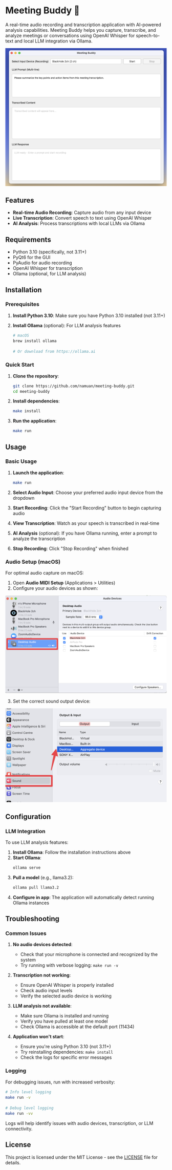 # Meeting Buddy 🎤

A real-time audio recording and transcription application with AI-powered analysis capabilities. Meeting Buddy helps you capture, transcribe, and analyze meetings or conversations using OpenAI Whisper for speech-to-text and local LLM integration via Ollama.

![Demo](assets/demo.png)

## Features

- **Real-time Audio Recording**: Capture audio from any input device
- **Live Transcription**: Convert speech to text using OpenAI Whisper
- **AI Analysis**: Process transcriptions with local LLMs via Ollama

## Requirements

- Python 3.10 (specifically, not 3.11+)
- PyQt6 for the GUI
- PyAudio for audio recording
- OpenAI Whisper for transcription
- Ollama (optional, for LLM analysis)

## Installation

### Prerequisites

1. **Install Python 3.10**: Make sure you have Python 3.10 installed (not 3.11+)
2. **Install Ollama** (optional): For LLM analysis features

   ```bash
   # macOS
   brew install ollama

   # Or download from https://ollama.ai
   ```

### Quick Start

1. **Clone the repository**:

   ```bash
   git clone https://github.com/namuan/meeting-buddy.git
   cd meeting-buddy
   ```

2. **Install dependencies**:

   ```bash
   make install
   ```

3. **Run the application**:
   ```bash
   make run
   ```

## Usage

### Basic Usage

1. **Launch the application**:

   ```bash
   make run
   ```

2. **Select Audio Input**: Choose your preferred audio input device from the dropdown

3. **Start Recording**: Click the "Start Recording" button to begin capturing audio

4. **View Transcription**: Watch as your speech is transcribed in real-time

5. **AI Analysis** (optional): If you have Ollama running, enter a prompt to analyze the transcription

6. **Stop Recording**: Click "Stop Recording" when finished

### Audio Setup (macOS)

For optimal audio capture on macOS:

1. Open **Audio MIDI Setup** (Applications > Utilities)
2. Configure your audio devices as shown:

![Audio MIDI Setup](assets/audio-midi-setup.png)

3. Set the correct sound output device:

![Sound Output Device](assets/sound-output-device.png)

## Configuration

### LLM Integration

To use LLM analysis features:

1. **Install Ollama**: Follow the installation instructions above
2. **Start Ollama**:
   ```bash
   ollama serve
   ```
3. **Pull a model** (e.g., llama3.2):
   ```bash
   ollama pull llama3.2
   ```
4. **Configure in app**: The application will automatically detect running Ollama instances

## Troubleshooting

### Common Issues

1. **No audio devices detected**:

   - Check that your microphone is connected and recognized by the system
   - Try running with verbose logging: `make run -v`

2. **Transcription not working**:

   - Ensure OpenAI Whisper is properly installed
   - Check audio input levels
   - Verify the selected audio device is working

3. **LLM analysis not available**:

   - Make sure Ollama is installed and running
   - Verify you have pulled at least one model
   - Check Ollama is accessible at the default port (11434)

4. **Application won't start**:
   - Ensure you're using Python 3.10 (not 3.11+)
   - Try reinstalling dependencies: `make install`
   - Check the logs for specific error messages

### Logging

For debugging issues, run with increased verbosity:

```bash
# Info level logging
make run -v

# Debug level logging
make run -vv
```

Logs will help identify issues with audio devices, transcription, or LLM connectivity.

## License

This project is licensed under the MIT License - see the [LICENSE](LICENSE) file for details.
